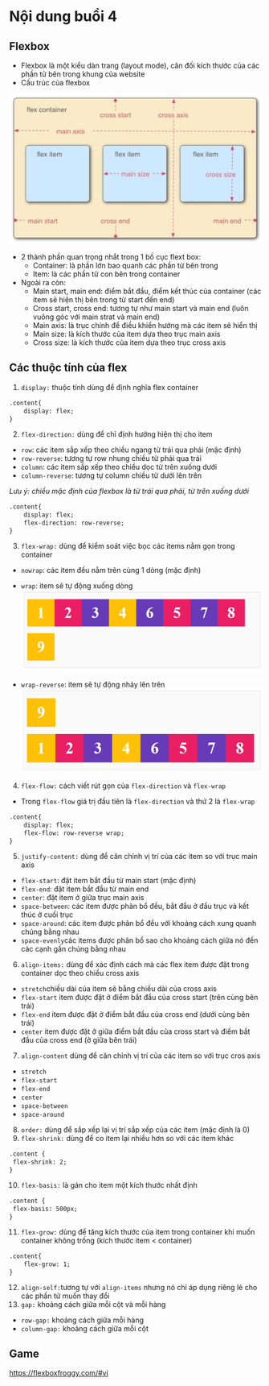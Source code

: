 # Nội dung buổi 4

## Flexbox

- Flexbox là một kiểu dàn trang (layout mode), cân đối kích thước của các phần tử bên trong khung của website
- Cấu trúc của flexbox

<img src="flexbox.jpg">

- 2 thành phần quan trọng nhắt trong 1 bố cục flext box:
  - Container: là phần lớn bao quanh các phần tử bên trong
  - Item: là các phần tử con bên trong container
- Ngoài ra còn:
  - Main start, main end: điểm bắt đầu, điểm kết thúc của container (các item sẽ hiện thị bên trong từ start đến end)
  - Cross start, cross end: tương tự như main start và main end (luôn vuông góc với main strat và main end)
  - Main axis: là trục chính để điều khiển hướng mà các item sẽ hiển thị
  - Main size: là kích thước của item dựa theo trục main axis
  - Cross size: là kích thước của item dựa theo trục cross axis

## Các thuộc tính của flex

1. `display:` thuộc tính dùng để định nghĩa flex container

```
.content{
    display: flex;
}
```

2. `flex-direction:` dùng để chỉ định hướng hiện thị cho item

- `row`: các item sắp xếp theo chiều ngang từ trái qua phải (mặc định)
- `row-reverse`: tương tự row nhung chiều từ phải qua trái
- `column`: các item sắp xếp theo chiều dọc từ trên xuống dưới
- `column-reverse`: tương tự column chiều từ dưới lên trên

_Lưu ý: chiều mặc định của flexbox là từ trái qua phải, từ trên xuống dưới_

```
.content{
    display: flex;
    flex-direction: row-reverse;
}
```

3. `flex-wrap:` dùng để kiểm soát việc bọc các items nằm gọn trong container

- `nowrap`: các item đều nằm trên cùng 1 dòng (mặc định)
- `wrap`: item sẽ tự động xuống dòng
  <img src="wrap.png">

- `wrap-reverse`: item sẽ tự động nhảy lên trên
  <img src="wrap-reverse.png">

4. `flex-flow:` cách viết rút gọn của `flex-direction` và `flex-wrap`

- Trong `flex-flow` giá trị đầu tiên là `flex-direction` và thứ 2 là `flex-wrap`

```
.content{
    display: flex;
    flex-flow: row-reverse wrap;
}
```

5. `justify-content:` dùng để căn chỉnh vị trí của các item so với trục main axis

- `flex-start`: đặt item bắt đầu từ main start (mặc định)
- `flex-end`: đặt item bắt đầu từ main end
- `center`: đặt item ở giữa trục main axis
- `space-between`: các item được phân bổ đều, bắt đầu ở đầu trục và kết thúc ở cuối trục
- `space-around`: các item được phân bổ đều với khoảng cách xung quanh chúng bằng nhau
- `space-evenly`các items được phân bổ sao cho khoảng cách giữa nó đến các cạnh gần chúng bằng nhau

6. `align-items:` dùng để xác định cách mà các flex item được đặt trong container dọc theo chiều cross axis

- `stretch`chiều dài của item sẽ bằng chiều dài của cross axis
- `flex-start` item được đặt ở điểm bắt đầu của cross start (trên cùng bên trái)
- `flex-end` item được đặt ở điểm bắt đầu của cross end (dưới cùng bên trái)
- `center` item được đặt ở giữa điểm bắt đầu của cross start và điểm bắt đầu của cross end (ở giữa bên trái)

7. `align-content` dùng để căn chỉnh vị trí của các item so với trục cros axis

- `stretch`
- `flex-start`
- `flex-end`
- `center`
- `space-between`
- `space-around`

8. `order:` dùng để sắp xếp lại vị trí sắp xếp của các item (mặc định là 0)
9. `flex-shrink:` dùng để co item lại nhiều hơn so với các item khác

```
.content {
 flex-shrink: 2;
}
```

10. `flex-basis:` là gán cho item một kích thước nhất định

```
.content {
 flex-basis: 500px;
}
```

11. `flex-grow:` dùng để tăng kích thước của item trong container khi muốn container không trống (kích thước item < container)

```
.content{
    flex-grow: 1;
}
```

12. `align-self:`tương tự với `align-items` nhưng nó chỉ áp dụng riêng lẻ cho các phần tử muốn thay đổi
13. `gap:` khoảng cách giữa mỗi cột và mỗi hàng

- `row-gap:` khoảng cách giữa mỗi hàng
- `column-gap:` khoảng cách giữa mỗi cột

## Game

https://flexboxfroggy.com/#vi
